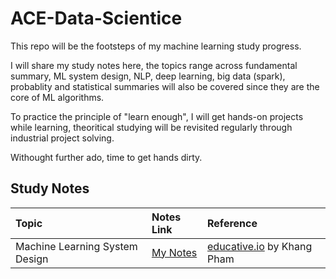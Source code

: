 # ACE-Data-Scientice

This repo will be the footsteps of my machine learning study progress.

I will share my study notes here, the topics range across fundamental summary, ML system design, NLP, deep learning, big data (spark), probablity and statistical summaries will also be covered since they are the core of ML algorithms. 

To practice the principle of "learn enough", I will get hands-on projects while learning, theoritical studying will be revisited regularly through industrial project solving. 


Withought further ado, time to get hands dirty.

## Study Notes
| Topic     | Notes Link        |  Reference  | 
| :------------- |:-------------| :-----| 
| Machine Learning System Design | [My Notes](https://github.com/stellapeng/ACE-Data-Scientice/blob/main/Machine%20Learning%20System%20Design/ML%20system%20design%20notes.md) | [educative.io](https://www.educative.io/courses/machine-learning-system-design/qAqBDXZvpP2) by Khang Pham| 

